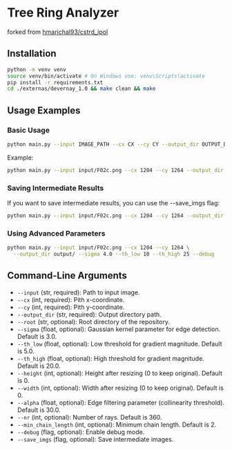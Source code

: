 # Tree Ring Analyzer

forked from [hmarichal93/cstrd_ipol](https://github.com/hmarichal93/cstrd_ipol)

## Installation
```bash
python -m venv venv
source venv/bin/activate # On Windows use: venv\Scripts\activate
pip install -r requirements.txt
cd ./externas/devernay_1.0 && make clean && make
```

## Usage Examples

### Basic Usage

```bash
python main.py --input IMAGE_PATH --cx CX --cy CY --output_dir OUTPUT_DIR
```

Example:
```bash
python main.py --input input/F02c.png --cx 1204 --cy 1264 --output_dir output/
```

### Saving Intermediate Results
If you want to save intermediate results, you can use the --save_imgs flag:
```bash
python main.py --input input/F02c.png --cx 1204 --cy 1264 --output_dir output/ --save_imgs
```

### Using Advanced Parameters
```bash
python main.py --input input/F02c.png --cx 1204 --cy 1264 \
  --output_dir output/ --sigma 4.0 --th_low 10 --th_high 25 --debug
```

## Command-Line Arguments

* `--input` (str, required): Path to input image.
* `--cx` (int, required): Pith x-coordinate.
* `--cy` (int, required): Pith y-coordinate.
* `--output_dir` (str, required): Output directory path.
* `--root` (str, optional): Root directory of the repository.
* `--sigma` (float, optional): Gaussian kernel parameter for edge detection. Default is 3.0.
* `--th_low` (float, optional): Low threshold for gradient magnitude. Default is 5.0.
* `--th_high` (float, optional): High threshold for gradient magnitude. Default is 20.0.
* `--height` (int, optional): Height after resizing (0 to keep original). Default is 0.
* `--width` (int, optional): Width after resizing (0 to keep original). Default is 0.
* `--alpha` (float, optional): Edge filtering parameter (collinearity threshold). Default is 30.0.
* `--nr` (int, optional): Number of rays. Default is 360.
* `--min_chain_length` (int, optional): Minimum chain length. Default is 2.
* `--debug` (flag, optional): Enable debug mode.
* `--save_imgs` (flag, optional): Save intermediate images.
